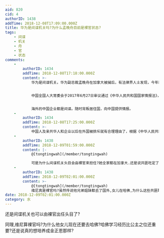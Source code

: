 ```yaml
---
aid: 820
cid: 4
authorID: 1438
addTime: 2018-12-08T17:09:00.000Z
title: 华为是间谍机关吗?为什么孟晚舟目前是裸官状态?
tags:
    - 间谍
    - 机关
    - 舟
    - 官
    - 状态
comments:
    -
        authorID: 1434
        addTime: 2018-12-08T17:18:00.000Z
        content: >-
            华为是间谍机关。华为副总裁孟晚舟在加拿大被捕后，有法律界人士发现，今年新修订的《国家情报法》，讲明国家情报机构，有权要求公民和组织在境外协助进行情报工作，国家亦有责任予以保护、营救。有舆论质疑，中国政府高调要求加拿大政府放人，间接证明孟晚舟的另一身份。


            中国全国人大常委会于2017年6月27日审议通过《中华人民共和国国家情报法》，不足一年又作了修正，今年4月27日实施。该法旨在“加强和保障国家情报工作，维护国家安全和利益”，并由中央国家安全领导机构对国家情报工作实行统一领导。其中第十条写道，国家情报工作机构根据工作需要，依法使用必要的方式、手段和渠道，在境内外开展情报工作。第十四条，国家情报工作机构可以要求有关机关、组织和公民提供必要的支持、协助和配合。


            海外的中国企业都是间谍。随时背叛居住国，向中国提供情报。
    -
        authorID: 1434
        addTime: 2018-12-08T17:25:00.000Z
        content: >-
            中国人及亲共华人和企业以后在外国被排斥就有合理理由了，根据《中华人民共和国国家情报法》，在中国境外的中国人可以帮助中国搜集情报，亲共的华人和企业会主动参与。所以，有理由怀疑中国人和亲共人士搜集情报出卖居住国，危害居住国国家安全。被抓也是合理的。中国怎么对待外国人，外国人就会怎么对你。国际社会没那么多瞎子，难道全球针对中国。中国没少在境内抓外国人。而且，外国人在中国被特别监视。
    -
        authorID: 1438
        addTime: 2018-12-09T01:59:00.000Z
        content: |-
            @[tongtingwah](/member/tongtingwah)

            可是为什么间谍机关头目会由裸官来担任?她全家都在加拿大.还是说共匪吃定了西方国家讲人权是小清新不会对间谍机关头目家人关进集中营?
    -
        authorID: 1438
        addTime: 2018-12-09T02:01:00.000Z
        content: >-
            @[tongtingwah](/member/tongtingwah)
            维尼真是裸官吗?虽然传说他兄弟姐妹都去了国外,女儿在哈佛,为什么这些共匪敢吃定美国人不会和二战一样重启集中营?
date: 2018-12-09T02:01:00.000Z
category: 水
---
```


还是间谍机关也可以由裸官出任头目了?

同理,维尼算裸官吗?为什么他女儿现在还要去哈佛?哈佛学习经历比公主之位还重要?还是说真的想培养成金正恩那样?
